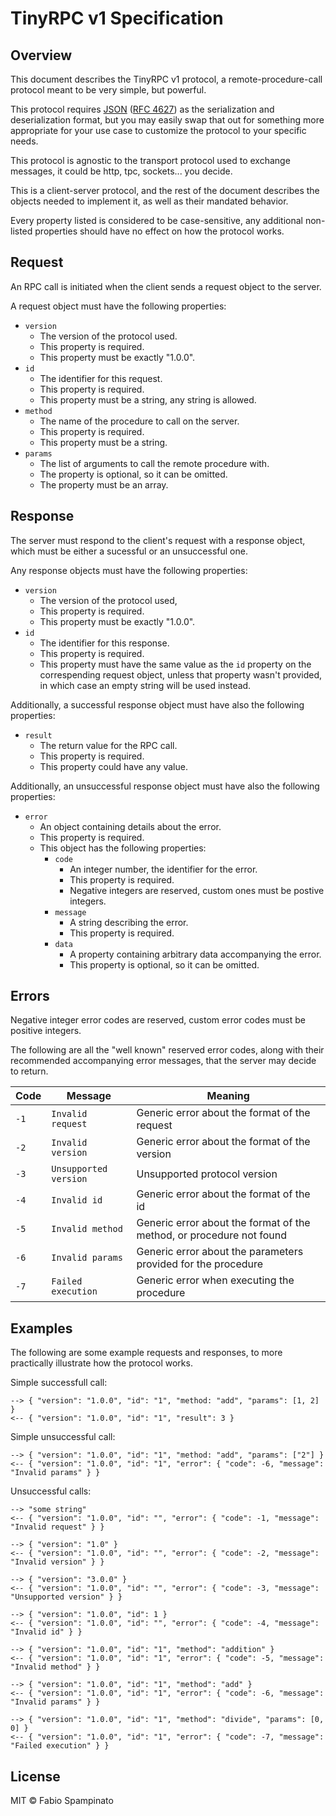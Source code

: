 # TinyRPC v1 Specification

## Overview

This document describes the TinyRPC v1 protocol, a remote-procedure-call protocol meant to be very simple, but powerful.

This protocol requires [JSON](https://www.json.org/json-en.html) ([RFC 4627](https://www.ietf.org/rfc/rfc4627.txt)) as the serialization and deserialization format, but you may easily swap that out for something more appropriate for your use case to customize the protocol to your specific needs.

This protocol is agnostic to the transport protocol used to exchange messages, it could be http, tpc, sockets... you decide.

This is a client-server protocol, and the rest of the document describes the objects needed to implement it, as well as their mandated behavior.

Every property listed is considered to be case-sensitive, any additional non-listed properties should have no effect on how the protocol works.

## Request

An RPC call is initiated when the client sends a request object to the server.

A request object must have the following properties:

- `version`
  - The version of the protocol used.
  - This property is required.
  - This property must be exactly "1.0.0".
- `id`
  - The identifier for this request.
  - This property is required.
  - This property must be a string, any string is allowed.
- `method`
  - The name of the procedure to call on the server.
  - This property is required.
  - This property must be a string.
- `params`
  - The list of arguments to call the remote procedure with.
  - The property is optional, so it can be omitted.
  - The property must be an array.

## Response

The server must respond to the client's request with a response object, which must be either a sucessful or an unsuccessful one.

Any response objects must have the following properties:

- `version`
  - The version of the protocol used,
  - This property is required.
  - This property must be exactly "1.0.0".
- `id`
  - The identifier for this response.
  - This property is required.
  - This property must have the same value as the `id` property on the correspending request object, unless that property wasn't provided, in which case an empty string will be used instead.

Additionally, a successful response object must have also the following properties:

- `result`
  - The return value for the RPC call.
  - This property is required.
  - This property could have any value.

Additionally, an unsuccessful response object must have also the following properties:

- `error`
  - An object containing details about the error.
  - This property is required.
  - This object has the following properties:
    - `code`
      - An integer number, the identifier for the error.
      - This property is required.
      - Negative integers are reserved, custom ones must be postive integers.
    - `message`
      - A string describing the error.
      - This property is required.
    - `data`
      - A property containing arbitrary data accompanying the error.
      - This property is optional, so it can be omitted.

## Errors

Negative integer error codes are reserved, custom error codes must be positive integers.

The following are all the "well known" reserved error codes, along with their recommended accompanying error messages, that the server may decide to return.

| Code | Message               | Meaning                                                              |
| ---- | --------------------- | -------------------------------------------------------------------- |
| `-1` | `Invalid request`     | Generic error about the format of the request                        |
| `-2` | `Invalid version`     | Generic error about the format of the version                        |
| `-3` | `Unsupported version` | Unsupported protocol version                                         |
| `-4` | `Invalid id`          | Generic error about the format of the id                             |
| `-5` | `Invalid method`      | Generic error about the format of the method, or procedure not found |
| `-6` | `Invalid params`      | Generic error about the parameters provided for the procedure        |
| `-7` | `Failed execution`    | Generic error when executing the procedure                           |

## Examples

The following are some example requests and responses, to more practically illustrate how the protocol works.

Simple successfull call:

```
--> { "version": "1.0.0", "id": "1", "method: "add", "params": [1, 2] }
<-- { "version": "1.0.0", "id": "1", "result": 3 }
```

Simple unsuccessful call:

```
--> { "version": "1.0.0", "id": "1", "method: "add", "params": ["2"] }
<-- { "version": "1.0.0", "id": "1", "error": { "code": -6, "message": "Invalid params" } }
```

Unsuccessful calls:

```
--> "some string"
<-- { "version": "1.0.0", "id": "", "error": { "code": -1, "message": "Invalid request" } }

--> { "version": "1.0" }
<-- { "version": "1.0.0", "id": "", "error": { "code": -2, "message": "Invalid version" } }

--> { "version": "3.0.0" }
<-- { "version": "1.0.0", "id": "", "error": { "code": -3, "message": "Unsupported version" } }

--> { "version": "1.0.0", "id": 1 }
<-- { "version": "1.0.0", "id": "", "error": { "code": -4, "message": "Invalid id" } }

--> { "version": "1.0.0", "id": "1", "method": "addition" }
<-- { "version": "1.0.0", "id": "1", "error": { "code": -5, "message": "Invalid method" } }

--> { "version": "1.0.0", "id": "1", "method": "add" }
<-- { "version": "1.0.0", "id": "1", "error": { "code": -6, "message": "Invalid params" } }

--> { "version": "1.0.0", "id": "1", "method": "divide", "params": [0, 0] }
<-- { "version": "1.0.0", "id": "1", "error": { "code": -7, "message": "Failed execution" } }
```

## License

MIT © Fabio Spampinato
